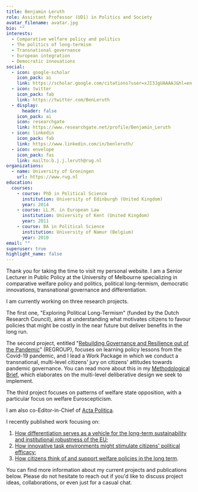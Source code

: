 ```yaml
---
title: Benjamin Leruth
role: Assistant Professor (UD1) in Politics and Society
avatar_filename: avatar.jpg
bio: ""
interests:
  - Comparative welfare policy and politics
  - The politics of long-termism
  - Transnational governance
  - European integration
  - Democratic innovations
social:
  - icon: google-scholar
    icon_pack: ai
    link: https://scholar.google.com/citations?user=xJI3JgUAAAAJ&hl=en
  - icon: twitter
    icon_pack: fab
    link: https://twitter.com/BenLeruth
  - display:
      header: false
    icon_pack: ai
    icon: researchgate
    link: https://www.researchgate.net/profile/Benjamin_Leruth
  - icon: linkedin
    icon_pack: fab
    link: https://www.linkedin.com/in/benleruth/
  - icon: envelope
    icon_pack: fas
    link: mailto:b.j.j.leruth@rug.nl
organizations:
  - name: University of Groningen
    url: https://www.rug.nl
education:
  courses:
    - course: PhD in Political Science
      institution: University of Edinburgh (United Kingdom)
      year: 2014
    - course: LL.M. in European Law
      institution: University of Kent (United Kingdom)
      year: 2011
    - course: BA in Political Science
      institution: University of Namur (Belgium)
      year: 2010
email: ""
superuser: true
highlight_name: false
---
```

Thank you for taking the time to visit my personal website. I am a Senior Lecturer in Public Policy at the University of Melbourne specializing in comparative welfare policy and politics, political long-termism, democratic innovations, transnational governance and differentiation.

I am currently working on three research projects. 

The first one, "Exploring Political Long-Termism" (funded by the Dutch Research Council), aims at understanding what motivates citizens to favour policies that might be costly in the near future but deliver benefits in the long run. 

The second project, entitled "[Rebuilding Governance and Resilience out of the Pandemic](https://regroup-horizon.eu/)" (REGROUP), focuses on learning policy lessons from the Covid-19 pandemic, and I lead a Work Package in which we conduct a transnational, multi-level citizens' jury on citizens' attitudes towards pandemic governance. You can read more about this in my [Methodological Brief](https://zenodo.org/record/8082723), which elaborates on the multi-level deliberative design we seek to implement. 

The third project focuses on patterns of welfare state opposition, with a particular focus on welfare Euroscepticism.

I am also co-Editor-in-Chief of [Acta Politica](https://www.palgrave.com/gp/journal/41269).

I recently published work focusing on: 

1. [How differentiation serves as a vehicle for the long-term sustainability and institutional robustness of the EU](https://onlinelibrary.wiley.com/doi/10.1111/jcms.13404); 
2. [How innovative task environments might stimulate citizens' political efficac](https://www.ingentaconnect.com/content/tpp/pap/2020/00000048/00000003/art00001;jsessionid=3ijmtu3d2egbq.x-ic-live-01)[y](https://uia.brage.unit.no/uia-xmlui/bitstream/handle/11250/2686741/Trondal10084.pdf?sequence=1);
3. [How citizens think of and support welfare policies in the long term](https://link.springer.com/book/10.1007/978-3-319-75783-4).

You can find more information about my current projects and publications below. Please do not hesitate to reach out if you'd like to discuss project ideas, collaborations, or even just for a casual chat.